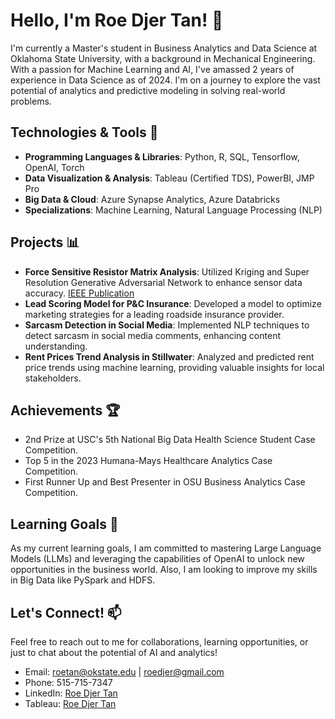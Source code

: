 Hello, I'm Roe Djer Tan! 👋
===========================

I'm currently a Master's student in Business Analytics and Data Science at Oklahoma State University, with a background in Mechanical Engineering. With a passion for Machine Learning and AI, I've amassed 2 years of experience in Data Science as of 2024. I'm on a journey to explore the vast potential of analytics and predictive modeling in solving real-world problems.

Technologies & Tools 🔧
-----------------------

*   **Programming Languages & Libraries**: Python, R, SQL, Tensorflow, OpenAI, Torch
*   **Data Visualization & Analysis**: Tableau (Certified TDS), PowerBI, JMP Pro
*   **Big Data & Cloud**: Azure Synapse Analytics, Azure Databricks
*   **Specializations**: Machine Learning, Natural Language Processing (NLP)

Projects 📊
-----------

*   **Force Sensitive Resistor Matrix Analysis**: Utilized Kriging and Super Resolution Generative Adversarial Network to enhance sensor data accuracy. [IEEE Publication](https://ieeexplore.ieee.org/document/10325319)
*   **Lead Scoring Model for P&C Insurance**: Developed a model to optimize marketing strategies for a leading roadside insurance provider.
*   **Sarcasm Detection in Social Media**: Implemented NLP techniques to detect sarcasm in social media comments, enhancing content understanding.
*   **Rent Prices Trend Analysis in Stillwater**: Analyzed and predicted rent price trends using machine learning, providing valuable insights for local stakeholders.

Achievements 🏆
---------------

*   2nd Prize at USC's 5th National Big Data Health Science Student Case Competition.
*   Top 5 in the 2023 Humana-Mays Healthcare Analytics Case Competition.
*   First Runner Up and Best Presenter in OSU Business Analytics Case Competition.

Learning Goals 🌱
-----------------

As my current learning goals, I am committed to mastering Large Language Models (LLMs) and leveraging the capabilities of OpenAI to unlock new opportunities in the business world. Also, I am looking to improve my skills in Big Data like PySpark and HDFS.

Let's Connect! 📫
-----------------

Feel free to reach out to me for collaborations, learning opportunities, or just to chat about the potential of AI and analytics!

*   Email: roetan@okstate.edu | roedjer@gmail.com
*   Phone: 515-715-7347
*   LinkedIn: [Roe Djer Tan](https://www.linkedin.com/in/roe-djer-tan/)
*   Tableau: [Roe Djer Tan](https://public.tableau.com/app/profile/roe.djer.tan/vizzes)
